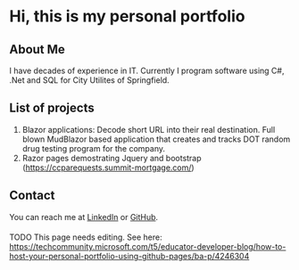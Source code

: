# Hi, this is my personal portfolio


## About Me
I have decades of experience in IT.  Currently I program software using C#, .Net and SQL for City Utilites of Springfield.


## List of projects

1) Blazor applications: Decode short URL into their real destination. Full blown MudBlazor based application that creates and tracks DOT random drug testing program for the company.
1) Razor pages demostrating Jquery and bootstrap (https://ccparequests.summit-mortgage.com/)


## Contact
You can reach me at [LinkedIn](https://www.linkedin.com/markegriep) or [GitHub](https://github.com/markgriep).



####
TODO
This page needs editing.  See here:
https://techcommunity.microsoft.com/t5/educator-developer-blog/how-to-host-your-personal-portfolio-using-github-pages/ba-p/4246304
